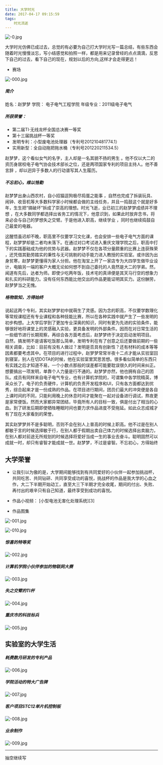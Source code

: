 ```yaml
---
title: 大学时光
date: 2017-04-17 09:15:59
tags:
	时光流逝
---
```


![-0.jpg](http://www.wailian.work/images/2018/09/09/-0.jpg)

  大学时光仿佛已成过去，总觉的有必要为自己打大学时光写一篇总结，有些东西会随着时光慢慢淡忘，写小结感觉和拍照一样，都是用来记录曾经的点点滴滴，反思下自己的过去，看下自己的现在，规划以后的方向,这样才会走得更远！

<!-- more -->

 - 赛场

![-000.jpg](http://www.wailian.work/images/2018/09/09/-000.jpg)

##### 简介

姓名：赵梦梦
学院： 电子电气工程学院
年级专业：2011级电子电气

#####  所获荣誉：

- 第二届TI·无线龙杯全国总决赛一等奖
- 第十三届挑战杯一等奖
- 发明专利：小型废电池处理器（专利号201210481774.1）
- 实用新型：全自动拖把拖水桶（专利号201220211534.5）


 赵梦梦，这个看似女气的名字，主人却是一名其貌不扬的男生 。他不仅以大二的资历身居校电子电气协会技术部长之位，还是两项国家专利的项目主持人。他不善言辞 ，却以迥异于多数人的行动谱写其人生履历。

##### 不忘初心，维以恪勤

 赵梦梦出身山西农村，自小招猫逗狗极尽捣蛋之能事 ，自然也完成了拆装玩具、闹钟、收音机等大多数科学家小时候都会做的主线任务，并且一捣鼓这个就是好多年，生生把“搞破坏”拆成了崇高的理想。时光飞逝，业已初三的赵梦梦成绩并不理想 ，在大多数同学都选择出省务工的情况下，他意识到，如果此时放弃念书，将来必会与自己的梦想失之交臂。于是他进入职高，继续学业 ，同时也继续捣鼓自己最爱的电器。

 这醒悟虽迟却不晚，职高里不仅要学习文化课，也会安排一些电子电气方面的课程，赵梦梦却是二者均未落下。在通过对口考试进入重庆文理学院之后，职高中打下的实践基础成为他的优势与武器。赵梦梦不仅在各项分量颇重的比赛上连获殊荣 ，还凭借其勤劳踏实的秉性与无可挑剔的动手能力进入教授的实验室。或许因为出身贫寒，赵梦梦更懂得为家人分担。他在淘宝上开了一家店专为大四学生做毕业设计，电脑另一端的客户大概无论如何想不到自己委托的人竟然是大二的学弟。然，闻道有先后，达者为师。即使少吃两年饭，技术宅的真谛便是其天马行空的想象力和扎实的科研能力。没有任何东西能比他交出的作品更能证明其实力。这份酬劳，赵梦梦当之无愧。

##### 格物致知，方得始终

 说起这两个专利，其实赵梦梦初中就萌生了灵感。因为念的职高，不仅要学数理化等常规课程还有专业课程和各种技能比赛，所以在各种实践中就产生了一些发明的初步构想。上大学后学到了更加专业深奥的知识，同时有更为先进的实验条件，能够很好地将课堂上的灵感融入实验，更具备发明的外部条件。因而在对日常生活的一些细节进行长期观察，再综合各方面考虑后，赵梦梦终于决定启动发明项目。
自然，搞发明不是请客吃饭那么简单，发明专利在有了创意之后还要做前期的一些相关调查，比如：目前有没有人做过？发明是否具有创新性？还有材料的成本等等因素都要考虑其中。在项目的进行过程中，赵梦梦常常半夜十二点才能从实验室回到寝室，别人在切DOTA的时候，他在实验室里冥思苦想。很多看似简单的东西只有实践之后才知道不易，一个小数点那般的误差都可能要耽误很久的时间来纠正。
想要搞出一项发明，单靠个人力量是行不通的。赵梦梦亦然，他也拥有自己的团队。成员有同样来自电子电气专业，也有计算机学院的，可谓集中各学院精英，博采众长了。电子的负责硬件，计算机的负责开发程序和UI，只有各方面都达到优秀，综合起来才是一份成熟的作品。在项目进行期间，团员们最大的冲突便是各自上课时间的不同，只能利用晚上的休息时间才能聚在一起对设备进行调试，熬夜更是家常便饭。然而大家都异常团结，毕竟所有人的目标一致，俱是付出了相当的心血。到了研发后期即使牺牲睡眠时间也要力求作品进度不受拖延。如此众志成城才有了现在大家看到的荣誉。
 
其实赵梦梦并不是多聪明，否则不会在别人上普高的时候上职高。他不过是在别人都敏于言的时候选择敏于行，在别人都于假期出卖自己体力的时候选择出卖脑力，在别人都对前途无所规划的时候选择将爱好当成一生的事业去奋斗。聪明固然可以成就一时，却只有睿智才能成就一世。赵梦梦，不过是睿智。不忘初心，方得始终

## 大学荣誉

 - 让我引以为傲的是，大学期间能够找到有共同爱好的小伙伴一起参加挑战杯，共同吃苦、共同钻研、共同享受成功的喜悦，挑战杯的作品是我大学的心血之作，大二下半期开始动工，直至大三下半期才完全收尾，期间的付出、失败、再付出的艰辛只有自己知道，最终享受到成功的喜悦。

 - 作品小视频： [小型电池无害化处理系统][3]

 - 作品图集

![-001.jpg](http://www.wailian.work/images/2018/09/09/-001.jpg)

![-010.jpg](http://www.wailian.work/images/2018/09/09/-010.jpg)

 ##### 惊喜的特等奖

![-002.jpg](http://www.wailian.work/images/2018/09/09/-002.jpg)

 ##### 计算机学院小伙伴参加的物联网大赛

![-003.jpg](http://www.wailian.work/images/2018/09/09/-003.jpg)

 ##### 失之交臂的TI杯

![-004.jpg](http://www.wailian.work/images/2018/09/09/-004.jpg)

 ##### 重庆市的科技标兵

![-005.jpg](http://www.wailian.work/images/2018/09/09/-005.jpg)

## 实验室的大学生活

 ##### 耗费数月研发的专利产品

![-006.jpg](http://www.wailian.work/images/2018/09/09/-006.jpg)

 ##### 学院活动的特大广告牌

![-007.jpg](http://www.wailian.work/images/2018/09/09/-007.jpg)

 ##### 客户项目STC12单片机控制板

![-008.jpg](http://www.wailian.work/images/2018/09/09/-008.jpg)

 ##### 业余制作

![-009.jpg](http://www.wailian.work/images/2018/09/09/-009.jpg)

-------------

抽空继续写